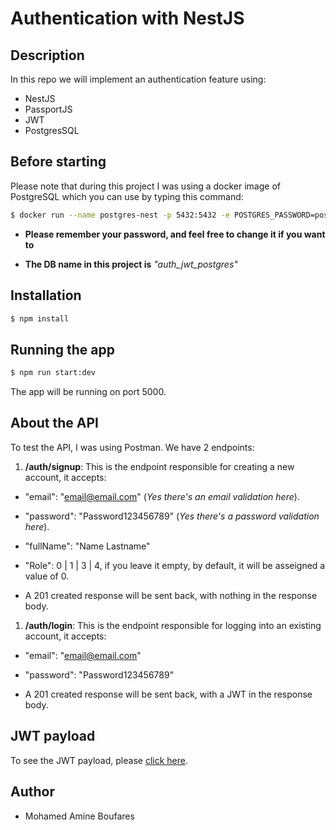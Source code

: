 # Authentication with NestJS

## Description

In this repo we will implement an authentication feature using:

- NestJS
- PassportJS
- JWT
- PostgresSQL

## Before starting

Please note that during this project I was using a docker image of PostgreSQL which you can use by typing this command:

```bash
$ docker run --name postgres-nest -p 5432:5432 -e POSTGRES_PASSWORD=postgres -d postgres
```

- **Please remember your password, and feel free to change it if you want to**

- **The DB name in this project is** _"auth_jwt_postgres"_

## Installation

```bash
$ npm install
```

## Running the app

```bash
$ npm run start:dev
```

The app will be running on port 5000.

## About the API

To test the API, I was using Postman. We have 2 endpoints:

1. **/auth/signup**: This is the endpoint responsible for creating a new account, it accepts:

- "email": "email@email.com" (_Yes there's an email validation here_).

- "password": "Password123456789" (_Yes there's a password validation here_).

- "fullName": "Name Lastname"

- "Role": 0 | 1 | 3 | 4, if you leave it empty, by default, it will be asseigned a value of 0.

- A 201 created response will be sent back, with nothing in the response body.

1. **/auth/login**: This is the endpoint responsible for logging into an existing account, it accepts:

- "email": "email@email.com"

- "password": "Password123456789"

- A 201 created response will be sent back, with a JWT in the response body.

## JWT payload

To see the JWT payload, please [click here](https://jwt.io/#debugger-io?token=eyJhbGciOiJIUzI1NiIsInR5cCI6IkpXVCJ9.eyJpZCI6IjhhNGIzYzgxLWY0NDQtNGM4MS04ZTEwLWIxYTc4YzllMmQ2ZCIsImVtYWlsIjoiYW1pbmVAZ21haWwuY29tIiwiZnVsbE5hbWUiOiJNb2hhbWVkIEFtaW5lIEJvdWZhcmVzIiwicm9sZSI6MCwiaWF0IjoxNjQ4ODk1NTEyLCJleHAiOjE2NDg4OTkxMTJ9.t_0sc2QScXceY7e7ZK9Y9ruyp7ePOKnr8FA-af9ku7o).

## Author

- Mohamed Amine Boufares

